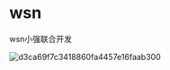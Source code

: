 # wsn
wsn小强联合开发

![d3ca69f7c3418860fa4457e16faab300](C:\Users\a1037674173\Desktop\d3ca69f7c3418860fa4457e16faab300.jpeg)